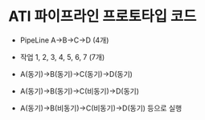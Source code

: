 # ATI 파이프라인 프로토타입 코드
* PipeLine A->B->C->D (4개)
* 작업 1, 2, 3, 4, 5, 6, 7 (7개)

* A(동기)->B(동기)->C(동기)->D(동기)
* A(동기)->B(동기)->C(비동기)->D(동기)
* A(동기)->B(비동기)->C(비동기)->D(동기) 등으로 실행